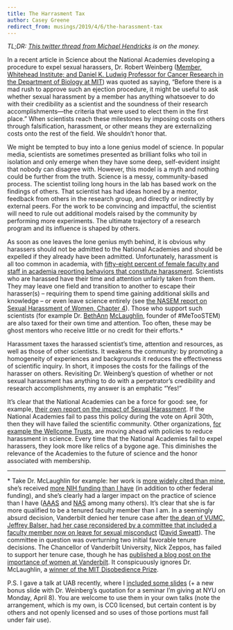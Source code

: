 ```yaml
---
title: The Harrasment Tax
author: Casey Greene
redirect_from: musings/2019/4/6/the-harassment-tax
---
```


_TL;DR: [This twitter thread from Michael Hendricks](https://twitter.com/mhendr1cks/status/1112893604010262530) is on the money._

In a recent article in Science about the National Academies developing a procedure to expel sexual harassers, Dr. Robert Weinberg ([Member, Whitehead Institute; and Daniel K. Ludwig Professor for Cancer Research in the Department of Biology at MIT](https://biology.mit.edu/profile/robert-a-weinberg/)) was quoted as saying, “Before there is a mad rush to approve such an ejection procedure, it might be useful to ask whether sexual harassment by a member has anything whatsoever to do with their credibility as a scientist and the soundness of their research accomplishments—the criteria that were used to elect them in the first place.”
When scientists reach these milestones by imposing costs on others through falsification, harassment, or other means they are externalizing costs onto the rest of the field.
We shouldn’t honor that.

We might be tempted to buy into a lone genius model of science.
In popular media, scientists are sometimes presented as brilliant folks who toil in isolation and only emerge when they have some deep, self-evident insight that nobody can disagree with.
However, this model is a myth and nothing could be further from the truth.
Science is a messy, community-based process.
The scientist toiling long hours in the lab has based work on the findings of others.
That scientist has had ideas honed by a mentor, feedback from others in the research group, and directly or indirectly by external peers.
For the work to be convincing and impactful, the scientist will need to rule out additional models raised by the community by performing more experiments.
The ultimate trajectory of a research program and its influence is shaped by others.

As soon as one leaves the lone genius myth behind, it is obvious why harassers should not be admitted to the National Academies and should be expelled if they already have been admitted.
Unfortunately, harassment is all too common in academia, with [fifty-eight percent of female faculty and staff in academia reporting behaviors that constitute harassment](https://onlinelibrary.wiley.com/doi/abs/10.1111/j.1744-6570.2003.tb00752.x).
Scientists who are harassed have their time and attention unfairly taken from them.
They may leave one field and transition to another to escape their harasser(s) – requiring them to spend time gaining additional skills and knowledge – or even leave science entirely (see [the NASEM report on Sexual Harassment of Women, Chapter 4](https://www.nap.edu/catalog/24994/sexual-harassment-of-women-climate-culture-and-consequences-in-academic)).
Those who support such scientists (for example Dr. [BethAnn](https://www.sciencemag.org/news/2019/02/neuroscientist-fighting-sexual-harassment-science-her-own-job-peril) [McLaughlin](https://www.chronicle.com/article/This-Scientist-Was-the/245806), founder of #MeTooSTEM) are also taxed for their own time and attention.
Too often, these may be ghost mentors who receive little or no credit for their efforts.*

Harassment taxes the harassed scientist’s time, attention and resources, as well as those of other scientists.
It weakens the community: by promoting a homogeneity of experiences and backgrounds it reduces the effectiveness of scientific inquiry.
In short, it imposes the costs for the failings of the harasser on others.
Revisiting Dr. Weinberg’s question of whether or not sexual harassment has anything to do with a perpetrator’s credibility and research accomplishments, my answer is an emphatic “Yes!”

It’s clear that the National Academies can be a force for good: see, for example, [their own report on the impact of Sexual Harassment](https://www.nap.edu/catalog/24994/sexual-harassment-of-women-climate-culture-and-consequences-in-academic).
If the National Academies fail to pass this policy during the vote on April 30th, then they will have failed the scientific community.
Other organizations, [for example the Wellcome Trusts](https://wellcome.ac.uk/funding/guidance/policy-bullying-and-harassment), are moving ahead with policies to reduce harassment in science.
Every time that the National Academies fail to expel harassers, they look more like relics of a bygone age.
This diminishes the relevance of the Academies to the future of science and the honor associated with membership.

---

\* Take Dr. McLaughlin for example: her work is [more widely cited than mine](https://scholar.google.com/citations?user=hPq2CqAAAAAJ&hl=en), she’s received [more NIH funding than I have](https://projectreporter.nih.gov/Reporter_Viewsh.cfm?sl=15EDC9094A89C4D77598B8961CAA4A01A2FFCEB861BF) (in addition to other federal funding), and she’s clearly had a larger impact on the practice of science than I have ([AAAS](http://science.sciencemag.org/content/361/6408/1175) and [NAS](https://www.sciencemag.org/news/2019/04/national-academy-sciences-will-vote-ejecting-sexual-harassers) among many others).
It’s clear that she is far more qualified to be a tenured faculty member than I am.
In a seemingly absurd decision, Vanderbilt denied her tenure case after [the dean of VUMC, Jeffrey Balser, had her case reconsidered by a committee that included a faculty member now on leave for sexual misconduct](https://vanderbilthustler.com/21789/campus/metoo-stem-founder-dr-bethann-mclaughlin-is-fighting-for-tenure-at-vanderbilt/) ([David Sweatt](https://www.the-scientist.com/news-opinion/vanderbilt-professor-on-leave-after-sexual-assault-allegations--65032)).
The committee in question was overturning two initial favorable tenure decisions.
The Chancellor of Vanderbilt University, Nick Zeppos, has failed to support her tenure case, though he has [published a blog post on the importance of women at Vanderbilt](https://news.vanderbilt.edu/2019/03/25/whats-on-my-mind-celebrating-womens-history-and-impact/).
It conspicuously ignores Dr. McLaughlin, a [winner of the MIT Disobedience Prize](http://news.mit.edu/2018/media-lab-disobedience-award-winners-announced-1128).

P.S. I gave a talk at UAB recently, where I [included some slides](https://upenn.box.com/s/hqnry3kd75hg5upjml2z82g4bocgbb9z) (+ a new bonus slide with Dr. Weinberg’s quotation for a seminar I’m giving at NYU on Monday, April 8).
You are welcome to use them in your own talks (note the arrangement, which is my own, is CC0 licensed, but certain content is by others and not openly licensed and so uses of those portions must fall under fair use).